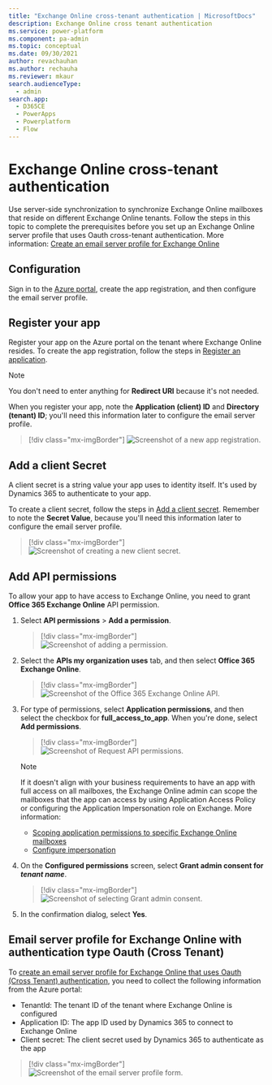 ```yaml
---
title: "Exchange Online cross-tenant authentication | MicrosoftDocs"
description: Exchange Online cross tenant authentication
ms.service: power-platform
ms.component: pa-admin
ms.topic: conceptual
ms.date: 09/30/2021
author: revachauhan
ms.author: rechauha
ms.reviewer: mkaur
search.audienceType: 
  - admin
search.app:
  - D365CE
  - PowerApps
  - Powerplatform
  - Flow
---
```


# Exchange Online cross-tenant authentication

Use server-side synchronization to synchronize Exchange Online mailboxes that reside on different Exchange Online tenants. Follow the steps in this topic to complete the prerequisites before you set up an Exchange Online server profile that uses Oauth cross-tenant authentication. More information: [Create an email server profile for Exchange Online](connect-exchange-online.md#preview-create-an-email-server-profile-for-exchange-online)

## Configuration

Sign in to the [Azure portal](https://portal.azure.com/), create the app registration, and then configure the email server profile.

## Register your app

Register your app on the Azure portal on the tenant where Exchange Online resides. To create the app registration, follow the steps in [Register an application](/azure/active-directory/develop/quickstart-register-app#register-an-application).

> [!NOTE]
> You don't need to enter anything for **Redirect URI** because it's not needed.

When you register your app, note the **Application (client) ID** and **Directory (tenant) ID**; you'll need this information later to configure the email server profile.

> [!div class="mx-imgBorder"] 
> ![Screenshot of a new app registration.](media/register-app.png "New app registration")

## Add a client Secret

A client secret is a string value your app uses to identity itself. It's used by Dynamics 365 to authenticate to your app.

To create a client secret, follow the steps in [Add a client secret](/azure/active-directory/develop/quickstart-register-app#add-a-client-secret). Remember to note the **Secret Value**, because you'll need this information later to configure the email server profile.

> [!div class="mx-imgBorder"] 
> ![Screenshot of creating a new client secret.](media/client-sercret.png "Create new client secret")

## Add API permissions 

To allow your app to have access to Exchange Online, you need to grant **Office 365 Exchange Online** API permission. 

1. Select **API permissions** &gt; **Add a permission**.
    
   > [!div class="mx-imgBorder"] 
   > ![Screenshot of adding a permission.](media/add-permission.png "Add permission")

2. Select the **APIs my organization uses** tab, and then select **Office 365 Exchange Online**.
   
   > [!div class="mx-imgBorder"] 
   > ![Screenshot of the Office 365 Exchange Online API.](media/office365-exchange-online.png "Office 365 Exchange Online")

3. For type of permissions, select **Application permissions**, and then select the checkbox for **full\_access\_to\_app**. When you're done, select **Add permissions**.

   > [!div class="mx-imgBorder"] 
   > ![Screenshot of Request API permissions.](media/type-of-permission.png "Select a permission type")

   > [!NOTE]
   > If it doesn't align with your business requirements to have an app with full access on all mailboxes, the Exchange Online admin can scope the mailboxes that the app can access by using Application Access Policy or configuring the Application Impersonation role on Exchange. More information:
   > - [Scoping application permissions to specific Exchange Online mailboxes](/graph/auth-limit-mailbox-access)
   > - [Configure impersonation](/exchange/client-developer/exchange-web-services/how-to-configure-impersonation)

4. On the **Configured permissions** screen, select **Grant admin consent for *tenant name***.

    > [!div class="mx-imgBorder"] 
    > ![Screenshot of selecting Grant admin consent.](media/grant-admin-consent.png "Select Grant admin consent")

5. In the confirmation dialog, select **Yes**.

## Email server profile for Exchange Online with authentication type Oauth (Cross Tenant)

To [create an email server profile for Exchange Online that uses Oauth (Cross Tenant) authentication](connect-exchange-online.md#preview-create-an-email-server-profile-for-exchange-online), you need to collect the following information from the Azure portal:

- TenantId: The tenant ID of the tenant where Exchange Online is configured
- Application ID: The app ID used by Dynamics 365 to connect to Exchange Online
- Client secret: The client secret used by Dynamics 365 to authenticate as the app

> [!div class="mx-imgBorder"]
> ![Screenshot of the email server profile form.](media/server-profile-form.png "Email server profile form") 
